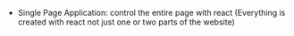 - Single Page Application: control the entire page with react
(Everything is created with react not just one or two parts of the website)